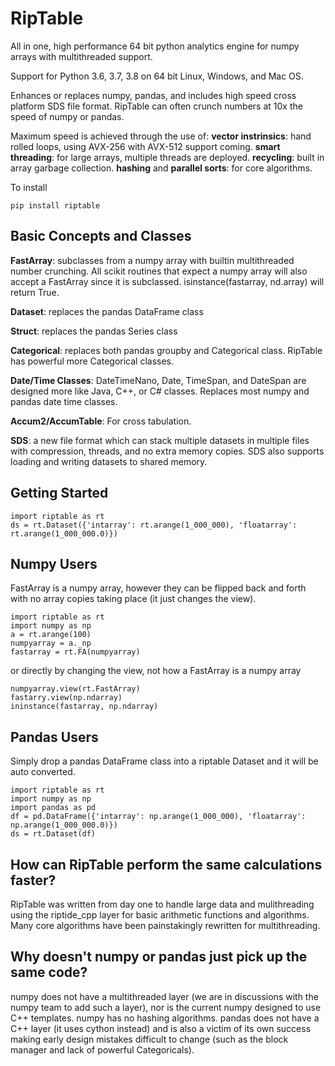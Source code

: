 # RipTable
All in one, high performance 64 bit python analytics engine for numpy arrays with multithreaded support.

Support for Python 3.6, 3.7, 3.8 on 64 bit Linux, Windows, and Mac OS.

Enhances or replaces numpy, pandas, and includes high speed cross platform SDS file format.
RipTable can often crunch numbers at 10x the speed of numpy or pandas.  

Maximum speed is achieved through the use of: **vector instrinsics**: hand rolled loops, using AVX-256 with AVX-512 support coming. **smart threading**: for large arrays, multiple threads are deployed. **recycling**: built in array garbage collection.  **hashing** and **parallel sorts**: for core algorithms.

To install 
```
pip install riptable
```

Basic Concepts and Classes
--------------------------
**FastArray**: subclasses from a numpy array with builtin multithreaded number crunching.  All scikit routines that expect a numpy array will also accept a FastArray since it is subclassed.  isinstance(fastarray, nd.array) will return True.

**Dataset**: replaces the pandas DataFrame class

**Struct**: replaces the pandas Series class

**Categorical**: replaces both pandas groupby and Categorical class.  RipTable has powerful more Categorical classes.

**Date/Time Classes**: DateTimeNano, Date, TimeSpan, and DateSpan are designed more like Java, C++, or C# classes.  Replaces most numpy and pandas date time classes.

**Accum2/AccumTable**: For cross tabulation.

**SDS**: a new file format which can stack multiple datasets in multiple files with compression, threads, and no extra memory copies.  SDS also supports loading and writing datasets to shared memory.

Getting Started
----------------
```
import riptable as rt
ds = rt.Dataset({'intarray': rt.arange(1_000_000), 'floatarray': rt.arange(1_000_000.0)})
```

Numpy Users
------------
FastArray is a numpy array, however they can be flipped back and forth with no array copies taking place (it just changes the view).
```
import riptable as rt
import numpy as np
a = rt.arange(100)
numpyarray = a._np
fastarray = rt.FA(numpyarray)
```
or directly by changing the view, not how a FastArray is a numpy array
```
numpyarray.view(rt.FastArray)
fastarry.view(np.ndarray)
ininstance(fastarray, np.ndarray)
```

Pandas Users
------------
Simply drop a pandas DataFrame class into a riptable Dataset and it will be auto converted.
```
import riptable as rt
import numpy as np
import pandas as pd
df = pd.DataFrame({'intarray': np.arange(1_000_000), 'floatarray': np.arange(1_000_000.0)})
ds = rt.Dataset(df)
```

How can RipTable perform the same calculations faster?
------------------------------------------------------
RipTable was written from day one to handle large data and mulithreading using the riptide_cpp layer for basic arithmetic functions and algorithms.  Many core algorithms have been painstakingly rewritten for multithreading.

Why doesn't numpy or pandas just pick up the same code?
-------------------------------------------------------
numpy does not have a multithreaded layer (we are in discussions with the numpy team to add such a layer), nor is the current numpy designed to use C++ templates.  numpy has no hashing algorithms.  pandas does not have a C++ layer (it uses cython instead) and is also a victim of its own success making early design mistakes difficult to change (such as the block manager and lack of powerful Categoricals).
